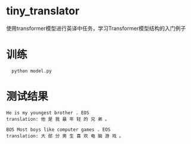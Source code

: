 # tiny_translator
使用transformer模型进行英译中任务，学习Transformer模型结构的入门例子
# 训练
```
  python model.py
```
# 测试结果
```text
He is my youngest brother . EOS
translation: 他 是 我 最 年 轻 的 兄 弟 。

BOS Most boys like computer games . EOS
translation: 大 部 分 男 生 喜 欢 电 脑 游 戏 。
```
